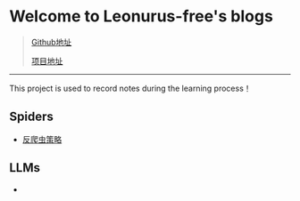 # Welcome to Leonurus-free's blogs

> [Github地址](https://github.com/Leonurus-free/Leonurus-free.github.io)
>
> [项目地址](https://leonurus-free.github.io/)

---

This project is used to record notes during the learning process！​​

## Spiders

* [反爬虫策略](./Spiders/反爬虫策略.md)



## LLMs

* 
